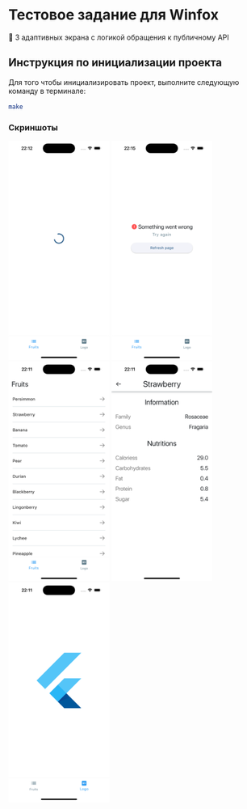 # Тестовое задание для Winfox

🦊 3 адаптивных экрана с логикой обращения к публичному API

## Инструкция по инициализации проекта

Для того чтобы инициализировать проект, выполните следующую команду в терминале:

```sh
make
```

### Скриншоты

<img src="./media/pending_state.png" alt="Состояние загрузки" width="200"/>

<img src="./media/failure_state.png" alt="Состояние загрузки" width="200"/>

<img src="./media/loaded_state.png" alt="Состояние загрузки" width="200"/>

<img src="./media/details_page.png" alt="Состояние загрузки" width="200"/>

<img src="./media/logo_page.png" alt="Состояние загрузки" width="200"/>






